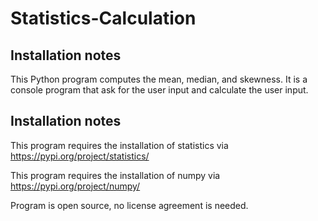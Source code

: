 # Statistics-Calculation
Installation notes
----------------------------------------------------------------------------------

This Python program computes the mean, median, and skewness.
It is a console program that ask for the user input and calculate the user input.


Installation notes
----------------------------------------------------------------------------------
This program requires the installation of statistics via https://pypi.org/project/statistics/

This program requires the installation of numpy via https://pypi.org/project/numpy/

Program is open source, no license agreement is needed.
